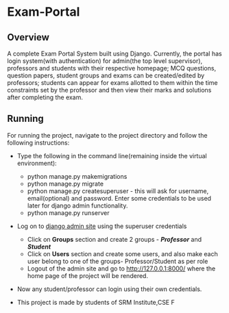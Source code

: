 # Exam-Portal

## Overview
A complete Exam Portal System built using Django. Currently, the portal has login system(with authentication) for admin(the top level supervisor), professors and students with their respective homepage; MCQ questions, question papers, student groups and exams can be created/edited by professors; students can appear for exams allotted to them within the time constraints set by the professor and then view their marks and solutions after completing the exam.

## Running
For running the project, navigate to the project directory and follow the following instructions:

* Type the following in the command line(remaining inside the virtual environment):
    * python manage.py makemigrations
    * python manage.py migrate
    * python manage.py createsuperuser - this will ask for username, email(optional) and password. Enter some credentials to be used later for django admin functionality.
    * python manage.py runserver

* Log on to [django admin site](http://127.0.0.1:8000/admin) using the superuser credentials
    * Click on **Groups** section and create 2 groups - ***Professor*** and ***Student***
    * Click on **Users** section and create some users, and also make each user belong to one of the groups- Professor/Student as per role
    * Logout of the admin site and go to http://127.0.0.1:8000/ where the home page of the project will be rendered.

* Now any student/professor can login using their own credentials.
* This project is made by students of SRM Institute,CSE F

